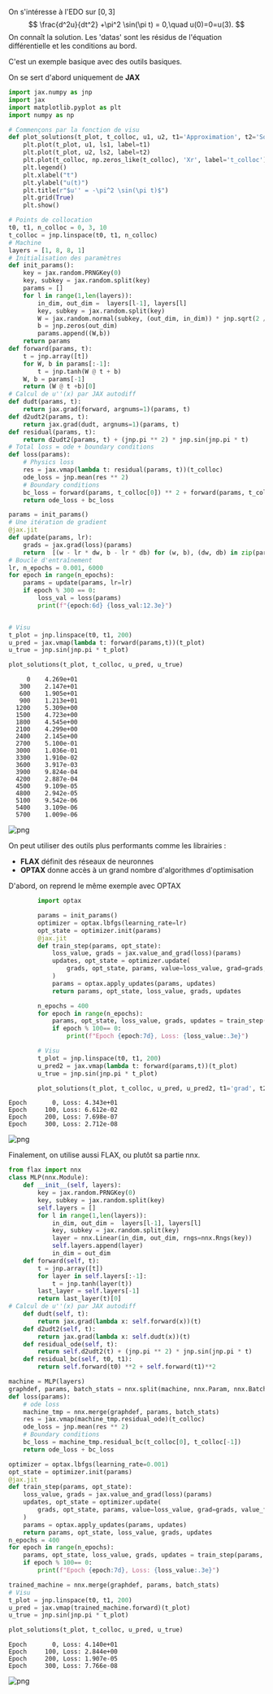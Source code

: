 On s'intéresse à l'EDO sur $[0,3]$
$$
\frac{d^2u}{dt^2} +\pi^2 \sin(\pi t) = 0,\quad u(0)=0=u(3).
$$
On connaît la solution. Les 'datas' sont les résidus de l'équation différentielle et les conditions au bord.

C'est un exemple basique avec des outils basiques.

On se sert d'abord uniquement de **JAX**


```python
import jax.numpy as jnp
import jax
import matplotlib.pyplot as plt
import numpy as np

# Commençons par la fonction de visu
def plot_solutions(t_plot, t_colloc, u1, u2, t1='Approximation', t2='Solution', ls1='', ls2='--'):
    plt.plot(t_plot, u1, ls1, label=t1)
    plt.plot(t_plot, u2, ls2, label=t2)
    plt.plot(t_colloc, np.zeros_like(t_colloc), 'Xr', label='t_colloc')
    plt.legend()
    plt.xlabel("t")
    plt.ylabel("u(t)")
    plt.title(r"$u'' = -\pi^2 \sin(\pi t)$")
    plt.grid(True)
    plt.show()

# Points de collocation
t0, t1, n_colloc = 0, 3, 10
t_colloc = jnp.linspace(t0, t1, n_colloc)
# Machine
layers = [1, 8, 8, 1]
# Initialisation des paramètres
def init_params():
    key = jax.random.PRNGKey(0)
    key, subkey = jax.random.split(key)
    params = []
    for l in range(1,len(layers)):
        in_dim, out_dim =  layers[l-1], layers[l]
        key, subkey = jax.random.split(key)
        W = jax.random.normal(subkey, (out_dim, in_dim)) * jnp.sqrt(2 / in_dim)
        b = jnp.zeros(out_dim)
        params.append((W,b))
    return params
def forward(params, t):
    t = jnp.array([t])
    for W, b in params[:-1]:
        t = jnp.tanh(W @ t + b)
    W, b = params[-1]
    return (W @ t +b)[0]
# Calcul de u''(x) par JAX autodiff
def dudt(params, t):
    return jax.grad(forward, argnums=1)(params, t)
def d2udt2(params, t):
    return jax.grad(dudt, argnums=1)(params, t)
def residual(params, t):
    return d2udt2(params, t) + (jnp.pi ** 2) * jnp.sin(jnp.pi * t)
# Total loss = ode + boundary conditions
def loss(params):
    # Physics loss
    res = jax.vmap(lambda t: residual(params, t))(t_colloc)
    ode_loss = jnp.mean(res ** 2)
    # Boundary conditions
    bc_loss = forward(params, t_colloc[0]) ** 2 + forward(params, t_colloc[-1]) ** 2
    return ode_loss + bc_loss

params = init_params()
# Une itération de gradient
@jax.jit
def update(params, lr):
    grads = jax.grad(loss)(params)
    return  [(w - lr * dw, b - lr * db) for (w, b), (dw, db) in zip(params, grads)]
# Boucle d'entraînement
lr, n_epochs = 0.001, 6000
for epoch in range(n_epochs):
    params = update(params, lr=lr)
    if epoch % 300 == 0:
        loss_val = loss(params)
        print(f"{epoch:6d} {loss_val:12.3e}")


# Visu
t_plot = jnp.linspace(t0, t1, 200)
u_pred = jax.vmap(lambda t: forward(params,t))(t_plot)
u_true = jnp.sin(jnp.pi * t_plot)

plot_solutions(t_plot, t_colloc, u_pred, u_true)
```

         0    4.269e+01
       300    2.147e+01
       600    1.905e+01
       900    1.213e+01
      1200    5.309e+00
      1500    4.723e+00
      1800    4.545e+00
      2100    4.299e+00
      2400    2.145e+00
      2700    5.100e-01
      3000    1.036e-01
      3300    1.910e-02
      3600    3.917e-03
      3900    9.824e-04
      4200    2.887e-04
      4500    9.109e-05
      4800    2.942e-05
      5100    9.542e-06
      5400    3.109e-06
      5700    1.009e-06



    
![png](ode2o_files/ode2o_1_1.png)
    


On peut utiliser des outils plus performants comme les librairies :
* **FLAX** définit des réseaux de neuronnes
* **OPTAX** donne accès à un grand nombre d'algorithmes d'optimisation

D'abord, on reprend le même exemple avec OPTAX





```python
        import optax

        params = init_params()
        optimizer = optax.lbfgs(learning_rate=lr)
        opt_state = optimizer.init(params)
        @jax.jit
        def train_step(params, opt_state):
            loss_value, grads = jax.value_and_grad(loss)(params)
            updates, opt_state = optimizer.update(
                grads, opt_state, params, value=loss_value, grad=grads, value_fn=loss
            )
            params = optax.apply_updates(params, updates)
            return params, opt_state, loss_value, grads, updates

        n_epochs = 400
        for epoch in range(n_epochs):
            params, opt_state, loss_value, grads, updates = train_step(params, opt_state)
            if epoch % 100== 0:
                print(f"Epoch {epoch:7d}, Loss: {loss_value:.3e}")

        # Visu
        t_plot = jnp.linspace(t0, t1, 200)
        u_pred2 = jax.vmap(lambda t: forward(params,t))(t_plot)
        u_true = jnp.sin(jnp.pi * t_plot)

        plot_solutions(t_plot, t_colloc, u_pred, u_pred2, t1='grad', t2='bfgs')

```

    Epoch       0, Loss: 4.343e+01
    Epoch     100, Loss: 6.612e-02
    Epoch     200, Loss: 7.698e-07
    Epoch     300, Loss: 2.712e-08



    
![png](ode2o_files/ode2o_4_1.png)
    


Finalement, on utilise aussi FLAX, ou plutôt sa partie nnx.


```python
from flax import nnx
class MLP(nnx.Module):
    def __init__(self, layers):
        key = jax.random.PRNGKey(0)
        key, subkey = jax.random.split(key)
        self.layers = []
        for l in range(1,len(layers)):
            in_dim, out_dim =  layers[l-1], layers[l]
            key, subkey = jax.random.split(key)
            layer = nnx.Linear(in_dim, out_dim, rngs=nnx.Rngs(key))
            self.layers.append(layer)
            in_dim = out_dim
    def forward(self, t):
        t = jnp.array([t])
        for layer in self.layers[:-1]:
            t = jnp.tanh(layer(t))
        last_layer = self.layers[-1]
        return last_layer(t)[0]
# Calcul de u''(x) par JAX autodiff
    def dudt(self, t):
        return jax.grad(lambda x: self.forward(x))(t)
    def d2udt2(self, t):
        return jax.grad(lambda x: self.dudt(x))(t)
    def residual_ode(self, t):
        return self.d2udt2(t) + (jnp.pi ** 2) * jnp.sin(jnp.pi * t)
    def residual_bc(self, t0, t1):
        return self.forward(t0) **2 + self.forward(t1)**2

machine = MLP(layers)
graphdef, params, batch_stats = nnx.split(machine, nnx.Param, nnx.BatchStat)
def loss(params):
    # ode loss
    machine_tmp = nnx.merge(graphdef, params, batch_stats)
    res = jax.vmap(machine_tmp.residual_ode)(t_colloc)
    ode_loss = jnp.mean(res ** 2)
    # Boundary conditions
    bc_loss = machine_tmp.residual_bc(t_colloc[0], t_colloc[-1])
    return ode_loss + bc_loss

optimizer = optax.lbfgs(learning_rate=0.001)
opt_state = optimizer.init(params)
@jax.jit
def train_step(params, opt_state):
    loss_value, grads = jax.value_and_grad(loss)(params)
    updates, opt_state = optimizer.update(
        grads, opt_state, params, value=loss_value, grad=grads, value_fn=loss
    )
    params = optax.apply_updates(params, updates)
    return params, opt_state, loss_value, grads, updates
n_epochs = 400
for epoch in range(n_epochs):
    params, opt_state, loss_value, grads, updates = train_step(params, opt_state)
    if epoch % 100== 0:
        print(f"Epoch {epoch:7d}, Loss: {loss_value:.3e}")

trained_machine = nnx.merge(graphdef, params, batch_stats)
# Visu
t_plot = jnp.linspace(t0, t1, 200)
u_pred = jax.vmap(trained_machine.forward)(t_plot)
u_true = jnp.sin(jnp.pi * t_plot)

plot_solutions(t_plot, t_colloc, u_pred, u_true)

```

    Epoch       0, Loss: 4.140e+01
    Epoch     100, Loss: 2.844e+00
    Epoch     200, Loss: 1.907e-05
    Epoch     300, Loss: 7.766e-08



    
![png](ode2o_files/ode2o_6_1.png)
    

